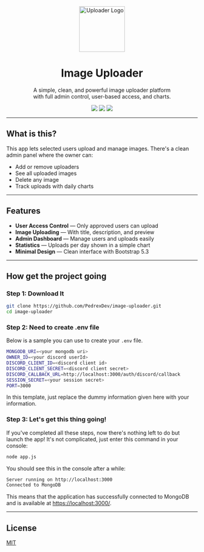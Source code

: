 <div align="center">
  <img src="https://i.imgur.com/NAyZHc3.png" alt="Uploader Logo" width="120" />

  # Image Uploader

  <p>
    A simple, clean, and powerful image uploader platform<br>
    with full admin control, user-based access, and charts.
  </p>

  <p>
    <img src="https://img.shields.io/badge/Node.js-Express-green?style=flat-square" />
    <img src="https://img.shields.io/badge/MongoDB-Mongoose-success?style=flat-square" />
    <img src="https://img.shields.io/badge/Frontend-EJS+Bootstrap-lightblue?style=flat-square" />
  </p>
</div>

---

## What is this?

This app lets selected users upload and manage images. There's a clean admin panel where the owner can:

- Add or remove uploaders
- See all uploaded images
- Delete any image
- Track uploads with daily charts

---

## Features

- **User Access Control** — Only approved users can upload
- **Image Uploading** — With title, description, and preview
- **Admin Dashboard** — Manage users and uploads easily
- **Statistics** — Uploads per day shown in a simple chart
- **Minimal Design** — Clean interface with Bootstrap 5.3

---

## How get the project going

### Step 1: Download It

```bash
git clone https://github.com/PedrexDev/image-uploader.git
cd image-uploader
```

### Step 2: Need to create .env file
Below is a sample you can use to create your `.env` file.
```bash
MONGODB_URI=<your mongodb uri>
OWNER_ID=<your discord userId>
DISCORD_CLIENT_ID=<discord client id>
DISCORD_CLIENT_SECRET=<discord client secret>
DISCORD_CALLBACK_URL=http://localhost:3000/auth/discord/callback
SESSION_SECRET=<your session secret>
PORT=3000
```
In this template, just replace the dummy information given here with your information.

### Step 3: Let's get this thing going!
If you've completed all these steps, now there's nothing left to do but launch the app! It's not complicated, just enter this command in your console:
```bash
node app.js
```
You should see this in the console after a while:
```bash
Server running on http://localhost:3000
Connected to MongoDB
```
This means that the application has successfully connected to MongoDB and is available at <a href="https://localhost:3000/">https://localhost:3000/</a>.

---

## License
[MIT](https://choosealicense.com/licenses/mit/)